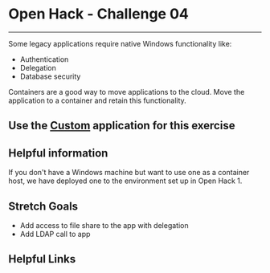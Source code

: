 # Open Hack - Challenge 04

---

Some legacy applications require native Windows functionality like:

* Authentication
* Delegation
* Database security

Containers are a good way to move applications to the cloud. Move the application to a container and retain this functionality.

## Use the [Custom](../../HOL/07-windows-containers/site) application for this exercise

## Helpful information

If you don't have a Windows machine but want to use one as a container host, we have deployed one to the environment set up in Open Hack 1.

## Stretch Goals

* Add access to file share to the app with delegation
* Add LDAP call to app

## Helpful Links
